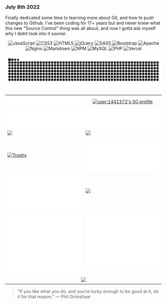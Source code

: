 
<!--table><tr><td>-->
<h3>July 8th 2022</h3>
<p>Finally dedicated some time to learning more about Git, and how to push changes to Github. 
I've been coding for 17+ years but and never knew what this new "Source Control" thing was all about, and now I gotta ask myself why I didnt look into it sooner.
</p>
<p align="center"><img src="https://img.shields.io/badge/javascript-%23323330.svg?style=for-the-badge&amp;logo=javascript&amp;logoColor=%23F7DF1E" alt="JavaScript"> <img src="https://img.shields.io/badge/css3-%231572B6.svg?style=for-the-badge&amp;logo=css3&amp;logoColor=white" alt="CSS3"> <img src="https://img.shields.io/badge/html5-%23E34F26.svg?style=for-the-badge&amp;logo=html5&amp;logoColor=white" alt="HTML5"> <img src="https://img.shields.io/badge/jquery-%230769AD.svg?style=for-the-badge&amp;logo=jquery&amp;logoColor=white" alt="jQuery"> <img src="https://img.shields.io/badge/SASS-hotpink.svg?style=for-the-badge&amp;logo=SASS&amp;logoColor=white" alt="SASS"> <img src="https://img.shields.io/badge/bootstrap-%23563D7C.svg?style=for-the-badge&amp;logo=bootstrap&amp;logoColor=white" alt="Bootstrap"> <img src="https://img.shields.io/badge/apache-%23D42029.svg?style=for-the-badge&amp;logo=apache&amp;logoColor=white" alt="Apache"> <img src="https://img.shields.io/badge/nginx-%23009639.svg?style=for-the-badge&amp;logo=nginx&amp;logoColor=white" alt="Nginx"> <img src="https://img.shields.io/badge/markdown-%23000000.svg?style=for-the-badge&amp;logo=markdown&amp;logoColor=white" alt="Markdown"> <img src="https://img.shields.io/badge/NPM-%23000000.svg?style=for-the-badge&amp;logo=npm&amp;logoColor=white" alt="NPM"> <img src="https://img.shields.io/badge/mysql-%2300f.svg?style=for-the-badge&amp;logo=mysql&amp;logoColor=white" alt="MySQL"> <img src="https://img.shields.io/badge/php-%23777BB4.svg?style=for-the-badge&amp;logo=php&amp;logoColor=white" alt="PHP"> <img src="https://img.shields.io/badge/vercel-%23000000.svg?style=for-the-badge&amp;logo=vercel&amp;logoColor=white" alt="Vercel"> </p>
<!--</td><td width="40%">
<img title="MyAwesomeWebDevStack" src="https://awesome-stack.glitch.me/api/v1/cards?name=yohn&repos=jsgandalf,vue-generator-graph,awesome-stack&theme=dark">
</td></tr></table>-->


<p align="center">
<img src="https://raw.githubusercontent.com/Yohn/Yohn/snake/github-contribution-grid-snake-dark.svg">
</p>
<table>
  <tr>
    <td align="center" width="50%">
      <a href="https://github.com/lowlighter/metrics"><img src="https://raw.githubusercontent.com/Yohn/Yohn/main/metrics.plugin.notable.svg"></a>
    </td>
    <td align="center" width="50%">
      <a href="https://github.com/johannchopin/stackoverflow-readme-profile">
        <img src="https://stackoverflow-readme-profile.johannchopin.fr/profile/1441372?theme=dark&website=true&location=true" alt="user:1441372's SO profile">
      </a>
	  </td>
  </tr>
	  <td align="center" width="100%" colspan="2">
      <img src="https://github.com/Yohn/Yohn/raw/main/metrics/plugin.fortune.svg">
    </td>
  </tr>
  <tr>
    <td>
    <a href="https://git.io/streak-stats">
     <img src="https://github-readme-streak-stats.herokuapp.com?user=Yohn&theme=github-dark-blue&hide_border=true&stroke=4b8dda&ring=ff6723&fire=ffb02e&currStreakNum=dd5018&dates=a74816&sideLabels=4b8dda&sideNums=ff6723&currStreakLabel=4b8dda">
    </a>
		</td>
		<td>
    <a href="https://github.com/anuraghazra/github-readme-stats">
     <img src="https://github-readme-stats.vercel.app/api?username=Yohn&show_icons=true&theme=github_dark&count_private=true&hide_border=true&layout=compact&include_all_commits=true&custom_title=Yohn%27s%20GitHub%20Stats">
    </a></td></tr>
		<tr><td>
    <a href="https://github.com/ryo-ma/github-profile-trophy">
     <img src="https://github-profile-trophy.vercel.app/?username=Yohn&margin-w=15&margin-h=15&theme=darkhub&column=4&text_color=ff6723&no-frame=true" alt="Trophy">
    </a></td>
		<td>
     <a href="https://github.com/lowlighter/metrics">
      <img src="https://github.com/Yohn/Yohn/raw/main/metrics/plugin.achievements.compact.svg">
     </a>
		 </td></tr>
		 <tr><td>
      <a href="https://github.com/lowlighter/metrics">
       <img src="https://raw.githubusercontent.com/Yohn/Yohn/main/metrics/plugin.half-year-isocalendar.svg">
      </a>
   </td>
   <td>
	 <a href="https://github.com/anuraghazra/github-readme-stats">
      <img src="https://github-readme-stats.vercel.app/api/wakatime?username=Yohn&layout=compact&theme=github_dark&hide_border=true&custom_title=Recently%20Used%20Languages&hide=other">
			</a>
			</td></tr>
			<tr><td>
      <a href="https://github.com/lowlighter/metrics"><img src="https://raw.githubusercontent.com/Yohn/Yohn/main/metrics/plugin.stars.svg"></a>
      </td><td>
      <a href="https://github.com/lowlighter/metrics"><img src="https://raw.githubusercontent.com/Yohn/Yohn/main/metrics/plugin.default.example.svg"></a>
     </a>
   </td>
 </tr>
 <tr>
    <td colspan="2" align="center">
    
<img src="https://activity-graph.herokuapp.com/graph?username=Yohn&theme=react-dark&hide_border=true&area=true">
    <!--a href="https://github.com/piyushsuthar/github-readme-quotes" title="Readme Quotes"><img src="https://quotes-github-readme.vercel.app/api?type=horizontal&theme=dark"></a-->
    </td>
</tr>
</table>



<!--*Yohn/Yohn** is a ✨ _special_ ✨ repository because its `README.md` (this file) appears on your github_dar]

Here are some ideas to get you started:

- 🔭 I’m currently working on ...
- 🌱 I’m currently learning ...
- 👯 I’m looking to collaborate on ...
- 🤔 I’m looking for help with ...
- 💬 Ask me about ...
- 📫 How to reach me: ...
- 😄 Pronouns: ...
- ⚡ Fun fact: ...
-->

> “If you like what you do, and you’re lucky enough to be good at it, do it for that reason.”
— Phil Grimshaw
